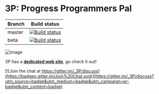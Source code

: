 # 3P: Progress Programmers Pal #


| Branch | Build status |
|--------|--------------|
| master   | [![Build status](https://ci.appveyor.com/api/projects/status/xo6ysno53ht2spjv?svg=true)](https://ci.appveyor.com/project/jcaillon/3p) |
| beta | [![Build status](https://ci.appveyor.com/api/projects/status/xo6ysno53ht2spjv/branch/beta?svg=true)](https://ci.appveyor.com/project/jcaillon/3p/branch/beta) |


![image](https://github.com/jcaillon/3P/blob/gh-pages/images/notepad_and_3P.png)

3P has a **[dedicated web site](http://jcaillon.github.io/3P/)**, go check it out!

[![Join the chat at https://gitter.im/_3P/discuss](https://badges.gitter.im/Join%20Chat.svg)](https://gitter.im/_3P/discuss?utm_source=badge&utm_medium=badge&utm_campaign=pr-badge&utm_content=badge)
